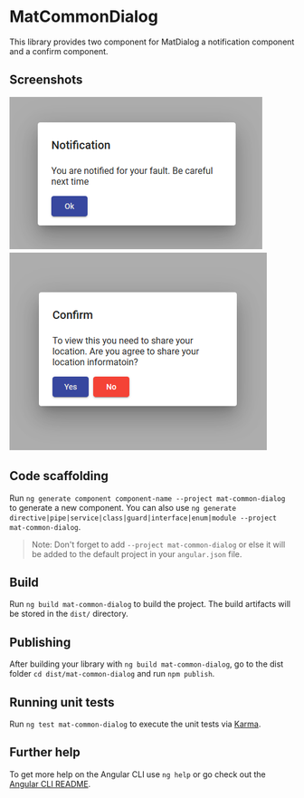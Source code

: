 # MatCommonDialog

This library provides two component for MatDialog a notification component and a confirm component.

## Screenshots
![Notification](/images/notification.png)
![Confirmation](/images/confirm_default.png)


## Code scaffolding

Run `ng generate component component-name --project mat-common-dialog` to generate a new component. You can also use `ng generate directive|pipe|service|class|guard|interface|enum|module --project mat-common-dialog`.
> Note: Don't forget to add `--project mat-common-dialog` or else it will be added to the default project in your `angular.json` file. 

## Build

Run `ng build mat-common-dialog` to build the project. The build artifacts will be stored in the `dist/` directory.

## Publishing

After building your library with `ng build mat-common-dialog`, go to the dist folder `cd dist/mat-common-dialog` and run `npm publish`.

## Running unit tests

Run `ng test mat-common-dialog` to execute the unit tests via [Karma](https://karma-runner.github.io).

## Further help

To get more help on the Angular CLI use `ng help` or go check out the [Angular CLI README](https://github.com/angular/angular-cli/blob/master/README.md).
